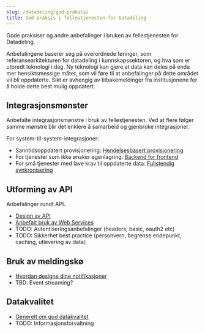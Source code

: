 ```yaml
---
slug: /datadeling/god-praksis/
title: God praksis i fellestjenesten for Datadeling
---
```


Gode praksiser og andre anbefalinger i bruken av fellestjenesten for
Datadeling.

Anbefalingene baserer seg på overordnede føringer, som referansearkitekturen
for datadeling i kunnskapssektoren, og hva som er utbredt teknologi i dag. Ny
teknologi kan gjøre at data kan deles på enda mer hensiktsmessige måter, som
vil føre til at anbefalinger på dette området vil bli oppdaterte. Sikt er
avhengig av tilbakemeldinger fra institusjonene for å holde dette best mulig
oppdatert.


## Integrasjonsmønster

Anbefalte integrasjonsmønstre i bruk av fellestjenesten. Ved at flere følger
samme mønstre blir det enklere å samarbeid og gjenbruke integrasjoner.

For system-til-system-integrasjoner:

* Sanntidsoppdatert provisjonering: [Hendelsesbasert provisjonering](/docs/datadeling/god-praksis/integrasjonsmonster/hendelsesbasert)
* For tjenester som ikke ønsker egenlagring: [Backend for frontend](/docs/datadeling/god-praksis/integrasjonsmonster/datalager)
* For små tjenester med lave krav til oppdaterte data: [Fullstendig synkronisering](/docs/datadeling/god-praksis/integrasjonsmonster/gammeldags-batch)

## Utforming av API

Anbefalinger rundt API.

* [Design av API](/docs/datadeling/god-praksis/api-design)
* [Anbefalt bruk av Web Services](/docs/datadeling/god-praksis/bruk-av-webservice)
* TODO: Autentiseringsanbefalinger (headers, basic, oauth2 etc)
* TODO: Sikkerhet best practice (personvern, begrense endepunkt, caching, utlevering av data)

## Bruk av meldingskø

* [Hvordan designe dine notifikasjoner](/docs/datadeling/god-praksis/notifikasjonsdesign)
* TBD: Event streaming?

## Datakvalitet

* [Generelt om god datakvalitet](/docs/datadeling/god-praksis/datakvalitet)
* TODO: Informasjonsforvaltning
